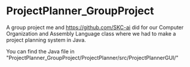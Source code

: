 # ProjectPlanner_GroupProject
A group project me and https://github.com/SKC-ai did for our Computer Organization and Assembly Language class where we had to make a project planning system in Java.

You can find the Java file in "ProjectPlanner_GroupProject/ProjectPlanner/src/ProjectPlannerGUI/"
